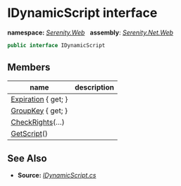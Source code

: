 # IDynamicScript interface
**namespace:** *[Serenity.Web](../README.md#serenity.web-namespace)*   **assembly**: *[Serenity.Net.Web](../README.md)*

```csharp
public interface IDynamicScript
```

## Members

| name | description |
| --- | --- |
| [Expiration](IDynamicScript/Expiration.md) { get; } |  |
| [GroupKey](IDynamicScript/GroupKey.md) { get; } |  |
| [CheckRights](IDynamicScript/CheckRights.md)(…) |  |
| [GetScript](IDynamicScript/GetScript.md)() |  |

## See Also

* **Source:** *[IDynamicScript.cs](https://github.com/serenity-is/Serenity/blob/master/src/Serenity.Net.Web/DynamicScript/DynamicScript/IDynamicScript.cs)*